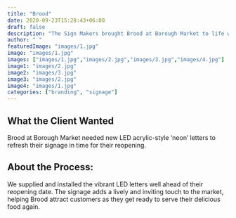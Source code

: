 ```yaml
---
title: "Brood"
date: 2020-09-23T15:28:43+06:00
draft: false
description: "The Sign Makers brought Brood at Borough Market to life with vibrant LED acrylic-style 'neon' letters. Installed ahead of their reopening, the signage adds a bold, welcoming vibe, perfect for drawing in hungry customers."
author: " "
featuredImage: "images/1.jpg"
image: "images/1.jpg"
images: ["images/1.jpg","images/2.jpg","images/3.jpg","images/4.jpg"]
image1: "images/2.jpg"
image2: "images/3.jpg"
image3: "images/2.jpg"
image4: "images/1.jpg"
categories: ["branding", "signage"]
---
```


## What the Client Wanted
 Brood at Borough Market needed new LED acrylic-style ‘neon’ letters to refresh their signage in time for their reopening.


## About the Process:
We supplied and installed the vibrant LED letters well ahead of their reopening date. The signage adds a lively and inviting touch to the market, helping Brood attract customers as they get ready to serve their delicious food again.
